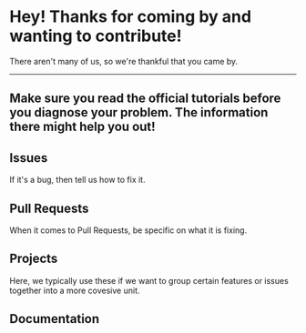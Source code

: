 # Hey! Thanks for coming by and wanting to contribute! 
There aren't many of us, so we're thankful that you came by.

---
Make sure you read the official tutorials before you diagnose your problem. The information there might help you out!
---

## Issues
If it's a bug, then tell us how to fix it.

## Pull Requests
When it comes to Pull Requests, be specific on what it is fixing.

## Projects
Here, we typically use these if we want to group certain features or issues together into a more covesive unit.
## Documentation
